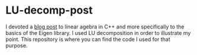# LU-decomp-post

I devoted a [blog post](https://www.gasciences.com/post/introduction-to-linear-algebra-in-c-a-basic-example-with-the-eigen-library) to linear agebra in C++ and more specifically to 
the basics of the Eigen library. I used LU decomposition in order to 
illustrate my point. This repository is where you can find the code I used 
for that purpose. 
